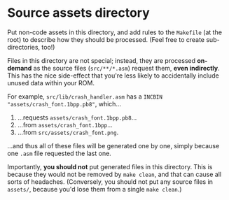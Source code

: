 # Source assets directory

Put non-code assets in this directory, and add rules to the `Makefile` (at the root) to describe how they should be processed.
(Feel free to create sub-directories, too!)

Files in this directory are not special; instead, they are processed **on-demand** as the source files (`src/**/*.asm`) request them, **even indirectly**.
This has the nice side-effect that you're less likely to accidentally include unused data within your ROM.

For example, `src/lib/crash_handler.asm` has a `INCBIN "assets/crash_font.1bpp.pb8"`, which...

1. ...requests `assets/crash_font.1bpp.pb8`...
2. ...from `assets/crash_font.1bpp`...
3. ...from `src/assets/crash_font.png`.

...and thus all of these files will be generated one by one, simply because one `.asm` file requested the last one.

Importantly, **you should not** put generated files in this directory.
This is because they would not be removed by `make clean`, and that can cause all sorts of headaches.
(Conversely, you should not put any source files in `assets/`, because you'd lose them from a single `make clean`.)
